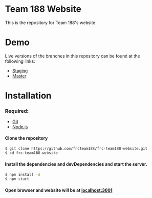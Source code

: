# Team 188 Website
This is the repository for Team 188's website

# Demo
Live versions of the branches in this repository can be found at the following links:

- [Staging](https://frc-team188-website-staging.herokuapp.com/)
- [Master](https://frc-team188-website.herokuapp.com/)

# Installation
### Required:
- [Git](https://git-scm.com/book/en/v2/Getting-Started-Installing-Git)
- [Node.js](https://nodejs.org/)

#### Clone the repository

```sh
$ git clone https://github.com/frcteam188/frc-team188-website.git
$ cd frc-team188-website
```

#### Install the dependencies and devDependencies and start the server.

```sh
$ npm install -d
$ npm start
```

#### Open browser and website will be at [localhost:3001](localhost:3000)
